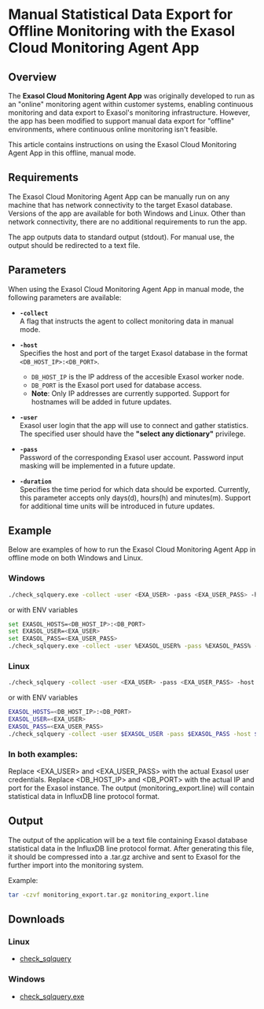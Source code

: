 # Manual Statistical Data Export for Offline Monitoring with the Exasol Cloud Monitoring Agent App

## Overview

The **Exasol Cloud Monitoring Agent App** was originally developed to run as an "online" monitoring agent within customer systems, enabling continuous monitoring and data export to Exasol's monitoring infrastructure. However, the app has been modified to support manual data export for "offline" environments, where continuous online monitoring isn't feasible. 

This article contains instructions on using the Exasol Cloud Monitoring Agent App in this offline, manual mode.

## Requirements

The Exasol Cloud Monitoring Agent App can be manually run on any machine that has network connectivity to the target Exasol database. Versions of the app are available for both Windows and Linux. Other than network connectivity, there are no additional requirements to run the app.

The app outputs data to standard output (stdout). For manual use, the output should be redirected to a text file.

## Parameters

When using the Exasol Cloud Monitoring Agent App in manual mode, the following parameters are available:

- **`-collect`**  
  A flag that instructs the agent to collect monitoring data in manual mode.

- **`-host`**  
  Specifies the host and port of the target Exasol database in the format `<DB_HOST_IP>:<DB_PORT>`.
  - `DB_HOST_IP` is the IP address of the accesible Exasol worker node.
  - `DB_PORT` is the Exasol port used for database access.
  - **Note**: Only IP addresses are currently supported. Support for hostnames will be added in future updates.

- **`-user`**  
  Exasol user login that the app will use to connect and gather statistics. The specified user should have the **"select any dictionary"** privilege.

- **`-pass`**  
  Password of the corresponding Exasol user account. Password input masking will be implemented in a future update.

- **`-duration`**  
  Specifies the time period for which data should be exported. Currently, this parameter accepts only days(d), hours(h) and minutes(m). Support for additional time units will be introduced in future updates.


## Example

Below are examples of how to run the Exasol Cloud Monitoring Agent App in offline mode on both Windows and Linux.

### Windows
```bash
./check_sqlquery.exe -collect -user <EXA_USER> -pass <EXA_USER_PASS> -host <DB_HOST_IP>:<DB_PORT> -duration 5000h > monitoring_export.line
```

or with ENV variables

```bash
set EXASOL_HOSTS=<DB_HOST_IP>:<DB_PORT>
set EXASOL_USER=<EXA_USER>
set EXASOL_PASS=<EXA_USER_PASS>
./check_sqlquery.exe -collect -user %EXASOL_USER% -pass %EXASOL_PASS% -host %EXASOL_HOSTS% -duration 100d > monitoring_export.line
```

### Linux
```bash
./check_sqlquery -collect -user <EXA_USER> -pass <EXA_USER_PASS> -host <DB_HOST_IP>:<DB_PORT> -duration 5000h > monitoring_export.line
```

or with ENV variables

```bash
EXASOL_HOSTS=<DB_HOST_IP>:<DB_PORT>
EXASOL_USER=<EXA_USER>
EXASOL_PASS=<EXA_USER_PASS>
./check_sqlquery -collect -user $EXASOL_USER -pass $EXASOL_PASS -host $EXASOL_HOSTS -duration 100d > monitoring_export.line
```

### In both examples:

Replace <EXA_USER> and <EXA_USER_PASS> with the actual Exasol user credentials.
Replace <DB_HOST_IP> and <DB_PORT> with the actual IP and port for the Exasol instance.
The output (monitoring_export.line) will contain statistical data in InfluxDB line protocol format.

## Output

The output of the application will be a text file containing Exasol database statistical data in the InfluxDB line protocol format. After generating this file, it should be compressed into a .tar.gz archive and sent to Exasol for the further import into the monitoring system.

Example:

```bash
tar -czvf monitoring_export.tar.gz monitoring_export.line
```

## Downloads
### Linux

* [check_sqlquery](https://github.com/exasol/public-knowledgebase/blob/main/Support-and-Services/attachments/check_sqlquery)

### Windows

* [check_sqlquery.exe](https://github.com/exasol/public-knowledgebase/blob/main/Support-and-Services/attachments/check_sqlquery.exe)
